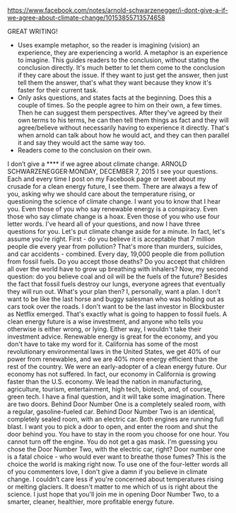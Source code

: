 https://www.facebook.com/notes/arnold-schwarzenegger/i-dont-give-a-if-we-agree-about-climate-change/10153855713574658

GREAT WRITING!

- Uses example metaphor, so the reader is imagining (vision) an experience, they are experiencing a world. A metaphor is an experience to imagine. This guides readers to the conclusion, without stating the conclusion directly. It's much better to let them come to the conclusion if they care about the issue. If they want to just get the answer, then just tell them the answer, that's what they want because they know it's faster for their current task.
- Only asks questions, and states facts at the beginning. Does this a couple of times. So the people agree to him on their own, a few times. Then he can suggest them perspectives. After they've agreed by their own terms to his terms, he can then tell them things as fact and they will agree/believe without necessarily having to experience it directly. That's when arnold can talk about how he would act, and they can then parallel it and say they would act the same way too.
- Readers come to the conclusion on their own.

I don’t give a **** if we agree about climate change.
ARNOLD SCHWARZENEGGER·MONDAY, DECEMBER 7, 2015
I see your questions.
Each and every time I post on my Facebook page or tweet about my crusade for a clean energy future, I see them.
There are always a few of you, asking why we should care about the temperature rising, or questioning the science of climate change.
I want you to know that I hear you. Even those of you who say renewable energy is a conspiracy. Even those who say climate change is a hoax. Even those of you who use four letter words.
I've heard all of your questions, and now I have three questions for you.
Let's put climate change aside for a minute. In fact, let's assume you're right.
First - do you believe it is acceptable that 7 million people die every year from pollution? That's more than murders, suicides, and car accidents - combined.
Every day, 19,000 people die from pollution from fossil fuels. Do you accept those deaths? Do you accept that children all over the world have to grow up breathing with inhalers?
Now, my second question: do you believe coal and oil will be the fuels of the future?
Besides the fact that fossil fuels destroy our lungs, everyone agrees that eventually they will run out. What's your plan then?
I, personally, want a plan. I don't want to be like the last horse and buggy salesman who was holding out as cars took over the roads. I don't want to be the last investor in Blockbuster as Netflix emerged. That's exactly what is going to happen to fossil fuels.
A clean energy future is a wise investment, and anyone who tells you otherwise is either wrong, or lying. Either way, I wouldn't take their investment advice.
Renewable energy is great for the economy, and you don't have to take my word for it. California has some of the most revolutionary environmental laws in the United States, we get 40% of our power from renewables, and we are 40% more energy efficient than the rest of the country. We were an early-adopter of a clean energy future.
Our economy has not suffered. In fact, our economy in California is growing faster than the U.S. economy. We lead the nation in manufacturing, agriculture, tourism, entertainment, high tech, biotech, and, of course, green tech.
I have a final question, and it will take some imagination.
There are two doors. Behind Door Number One is a completely sealed room, with a regular, gasoline-fueled car. Behind Door Number Two is an identical, completely sealed room, with an electric car. Both engines are running full blast.
I want you to pick a door to open, and enter the room and shut the door behind you. You have to stay in the room you choose for one hour. You cannot turn off the engine. You do not get a gas mask.
I'm guessing you chose the Door Number Two, with the electric car, right? Door number one is a fatal choice - who would ever want to breathe those fumes?
This is the choice the world is making right now.
To use one of the four-letter words all of you commenters love, I don't give a damn if you believe in climate change. I couldn’t care less if you're concerned about temperatures rising or melting glaciers. It doesn't matter to me which of us is right about the science.
I just hope that you'll join me in opening Door Number Two, to a smarter, cleaner, healthier, more profitable energy future.
